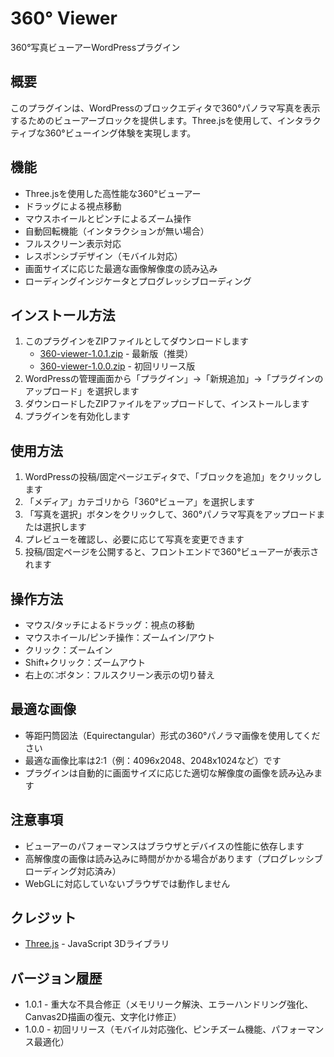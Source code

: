# 360° Viewer

360°写真ビューアーWordPressプラグイン

## 概要

このプラグインは、WordPressのブロックエディタで360°パノラマ写真を表示するためのビューアーブロックを提供します。Three.jsを使用して、インタラクティブな360°ビューイング体験を実現します。

## 機能

- Three.jsを使用した高性能な360°ビューアー
- ドラッグによる視点移動
- マウスホイールとピンチによるズーム操作
- 自動回転機能（インタラクションが無い場合）
- フルスクリーン表示対応
- レスポンシブデザイン（モバイル対応）
- 画面サイズに応じた最適な画像解像度の読み込み
- ローディングインジケータとプログレッシブローディング

## インストール方法

1. このプラグインをZIPファイルとしてダウンロードします
   - [360-viewer-1.0.1.zip](releases/360-viewer-1.0.1.zip) - 最新版（推奨）
   - [360-viewer-1.0.0.zip](releases/360-viewer-1.0.0.zip) - 初回リリース版
2. WordPressの管理画面から「プラグイン」→「新規追加」→「プラグインのアップロード」を選択します
3. ダウンロードしたZIPファイルをアップロードして、インストールします
4. プラグインを有効化します

## 使用方法

1. WordPressの投稿/固定ページエディタで、「ブロックを追加」をクリックします
2. 「メディア」カテゴリから「360°ビューア」を選択します
3. 「写真を選択」ボタンをクリックして、360°パノラマ写真をアップロードまたは選択します
4. プレビューを確認し、必要に応じて写真を変更できます
5. 投稿/固定ページを公開すると、フロントエンドで360°ビューアーが表示されます

## 操作方法

- マウス/タッチによるドラッグ：視点の移動
- マウスホイール/ピンチ操作：ズームイン/アウト
- クリック：ズームイン
- Shift+クリック：ズームアウト
- 右上の⛶ボタン：フルスクリーン表示の切り替え

## 最適な画像

- 等距円筒図法（Equirectangular）形式の360°パノラマ画像を使用してください
- 最適な画像比率は2:1（例：4096x2048、2048x1024など）です
- プラグインは自動的に画面サイズに応じた適切な解像度の画像を読み込みます

## 注意事項

- ビューアーのパフォーマンスはブラウザとデバイスの性能に依存します
- 高解像度の画像は読み込みに時間がかかる場合があります（プログレッシブローディング対応済み）
- WebGLに対応していないブラウザでは動作しません

## クレジット

- [Three.js](https://threejs.org/) - JavaScript 3Dライブラリ

## バージョン履歴

- 1.0.1 - 重大な不具合修正（メモリリーク解決、エラーハンドリング強化、Canvas2D描画の復元、文字化け修正）
- 1.0.0 - 初回リリース（モバイル対応強化、ピンチズーム機能、パフォーマンス最適化） 
